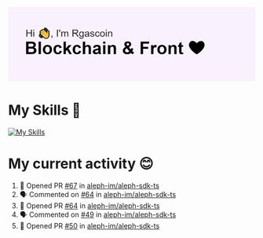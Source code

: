<!--
**Rgascoin/Rgascoin** is a ✨ _special_ ✨ repository because its `README.md` (this file) appears on your GitHub profile.
-->

![image info](./header.png)


# My Skills 🌟

[![My Skills](https://skillicons.dev/icons?i=solidity,nextjs,tailwind,react,nodejs,ts,docker,jest,py,postgres,git,bash,cpp)](https://skillicons.dev)


# My current activity 😊

<!--START_SECTION:activity-->
1. 💪 Opened PR [#67](https://github.com/aleph-im/aleph-sdk-ts/pull/67) in [aleph-im/aleph-sdk-ts](https://github.com/aleph-im/aleph-sdk-ts)
2. 🗣 Commented on [#64](https://github.com/aleph-im/aleph-sdk-ts/issues/64) in [aleph-im/aleph-sdk-ts](https://github.com/aleph-im/aleph-sdk-ts)
3. 💪 Opened PR [#64](https://github.com/aleph-im/aleph-sdk-ts/pull/64) in [aleph-im/aleph-sdk-ts](https://github.com/aleph-im/aleph-sdk-ts)
4. 🗣 Commented on [#49](https://github.com/aleph-im/aleph-sdk-ts/issues/49) in [aleph-im/aleph-sdk-ts](https://github.com/aleph-im/aleph-sdk-ts)
5. 💪 Opened PR [#50](https://github.com/aleph-im/aleph-sdk-ts/pull/50) in [aleph-im/aleph-sdk-ts](https://github.com/aleph-im/aleph-sdk-ts)
<!--END_SECTION:activity-->


